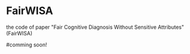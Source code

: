 # FairWISA
the code of paper "Fair Cognitive Diagnosis Without Sensitive Attributes"(FairWISA)

#comming soon!
